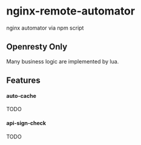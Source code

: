 # nginx-remote-automator
nginx automator via npm script

## Openresty Only
Many business logic are implemented by lua.

## Features

#### auto-cache
TODO

#### api-sign-check
TODO

